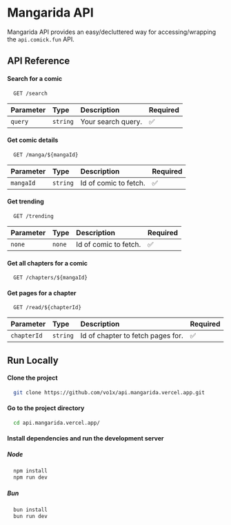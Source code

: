 # Mangarida API

Mangarida API provides an easy/decluttered way for accessing/wrapping the `api.comick.fun` API.

## API Reference

#### Search for a comic

```http
  GET /search
```

| Parameter | Type     | Description                | Required                |
| :-------- | :------- | :------------------------- | :------------------------- |
| `query` | `string` | Your search query. | ✅                      |

#### Get comic details

```http
  GET /manga/${mangaId}
```

| Parameter | Type     | Description                | Required                |
| :-------- | :------- | :------------------------- | :------------------------- |
| `mangaId` | `string` | Id of comic to fetch. | ✅                      |

#### Get trending

```http
  GET /trending
```

| Parameter | Type     | Description                | Required                |
| :-------- | :------- | :------------------------- | :------------------------- |
| `none` | `none` | Id of comic to fetch. | ✅                      |

#### Get all chapters for a comic

```http
  GET /chapters/${mangaId}
```

#### Get pages for a chapter

```http
  GET /read/${chapterId}
```

| Parameter | Type     | Description                | Required                |
| :-------- | :------- | :------------------------- | :------------------------- |
| `chapterId` | `string` | Id of chapter to fetch pages for. | ✅                      |


## Run Locally

#### Clone the project

```bash
  git clone https://github.com/vo1x/api.mangarida.vercel.app.git
```

#### Go to the project directory

```bash
  cd api.mangarida.vercel.app/
```

#### Install dependencies and run the development server

##### **Node**
```bash
  npm install
  npm run dev
```

##### **Bun**
```bash
  bun install
  bun run dev
```
